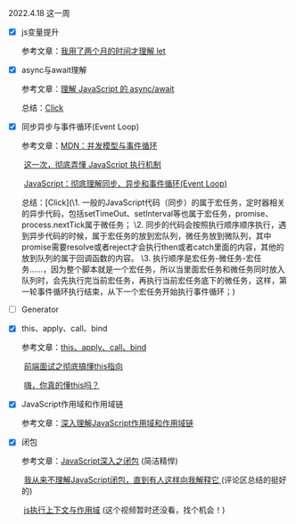 2022.4.18 这一周

- [x] js变量提升 

  参考文章：[我用了两个月的时间才理解 let](https://zhuanlan.zhihu.com/p/28140450?utm_source=wechat_session&utm_medium=social&utm_oi=986428397131763712)

- [x] async与await理解

  参考文章：[理解 JavaScript 的 async/await](https://segmentfault.com/a/1190000007535316)

  总结：[Click](/Users/owsl/Desktop/works/notes/Promise/async&await.md)

- [x] 同步异步与事件循环(Event Loop)

  参考文章：[MDN：并发模型与事件循环](https://developer.mozilla.org/zh-CN/docs/Web/JavaScript/EventLoop)

  ​        [这一次，彻底弄懂 JavaScript 执行机制](https://juejin.cn/post/6844903512845860872)

  ​        [JavaScript：彻底理解同步、异步和事件循环(Event Loop)](https://segmentfault.com/a/1190000004322358)

  总结：[Click](\1. 一般的JavaScript代码（同步）的属于宏任务，定时器相关的异步代码，包括setTimeOut、setInterval等也属于宏任务，promise、 process.nextTick属于微任务；
  \2. 同步的代码会按照执行顺序顺序执行，遇到异步代码的时候，属于宏任务的放到宏队列，微任务放到微队列，其中promise需要resolve或者reject才会执行then或者catch里面的内容，其他的放到队列的属于回调函数的内容。
  \3. 执行顺序是宏任务-微任务-宏任务……，因为整个脚本就是一个宏任务，所以当里面宏任务和微任务同时放入队列时，会先执行完当前宏任务，再执行当前宏任务底下的微任务，这样，第一轮事件循环执行结束，从下一个宏任务开始执行事件循环；)

- [ ] Generator

- [x] this、apply、call、bind

  参考文章：[this、apply、call、bind](https://juejin.cn/post/6844903496253177863)

  ​        [前端面试之彻底搞懂this指向](https://mp.weixin.qq.com/s/hYm0JgBI25grNG_2sCRlTA)

  ​        [嗨，你真的懂this吗？ ](https://juejin.cn/post/6844903805587619854#heading-5)   

- [x] JavaScript作用域和作用域链

  参考文章：[深入理解JavaScript作用域和作用域链](https://juejin.cn/post/6844903797135769614#)

- [x] 闭包

  参考文章：[JavaScript深入之闭包](https://github.com/mqyqingfeng/Blog/issues/9) (简洁精悍)

  ​        [我从来不理解JavaScript闭包，直到有人这样向我解释它 ](https://juejin.cn/post/6844903858636849159#heading-7)(评论区总结的挺好的)

  ​        [js执行上下文与作用域](https://www.bilibili.com/video/BV1wD4y1D7Pp?from=search&seid=2212534765957722610) (这个视频暂时还没看，找个机会！)







